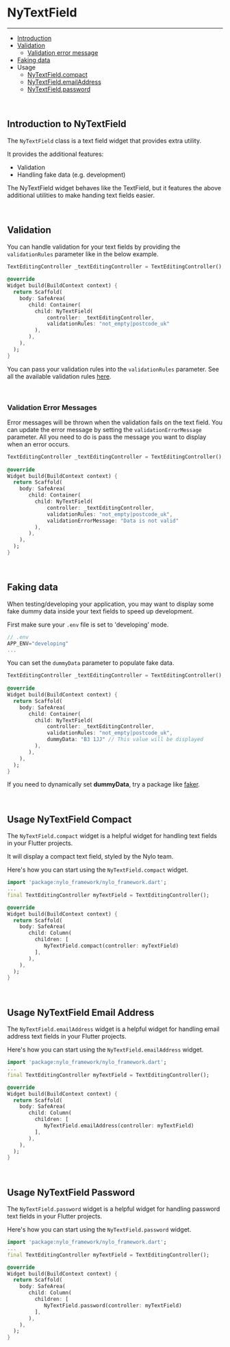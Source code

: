 # NyTextField

---

<a name="section-1"></a>
- [Introduction](#introduction "Introduction")
- [Validation](#validation "Validation")
  - [Validation error message](#validation-error-message "Validation error message")
- [Faking data](#faking-data "Faking data")
- Usage
    - [NyTextField.compact](#usage-nytextfield-compact "Usage NyTextField Compact")
    - [NyTextField.emailAddress](#usage-nytextfield-email-address "Usage NyTextField Email Address")
    - [NyTextField.password](#usage-nytextfield-password "Usage NyTextField Password")


<a name="introduction"></a>
<br>

## Introduction to NyTextField

The `NyTextField` class is a text field widget that provides extra utility.

It provides the additional features:
- Validation
- Handling fake data (e.g. development)

The NyTextField widget behaves like the TextField, but it features the above additional utilities to make handing text fields easier.

<a name="validation"></a>
<br>

## Validation

You can handle validation for your text fields by providing the `validationRules` parameter like in the below example.

``` dart
TextEditingController _textEditingController = TextEditingController();
  
@override
Widget build(BuildContext context) {
  return Scaffold(
    body: SafeArea(
       child: Container(
         child: NyTextField(
             controller: _textEditingController, 
             validationRules: "not_empty|postcode_uk"
         ),
       ),
    ),
  );
}
```

You can pass your validation rules into the `validationRules` parameter.
See all the available validation rules [here](/docs/6.x/validation#custom-validation-rules).

<a name="validation-error-message"></a>
<br>

### Validation Error Messages

Error messages will be thrown when the validation fails on the text field. 
You can update the error message by setting the `validationErrorMessage` parameter. All you need to do is pass the message you want to display when an error occurs.

``` dart
TextEditingController _textEditingController = TextEditingController();
  
@override
Widget build(BuildContext context) {
  return Scaffold(
    body: SafeArea(
       child: Container(
         child: NyTextField(
             controller: _textEditingController, 
             validationRules: "not_empty|postcode_uk",
             validationErrorMessage: "Data is not valid"
         ),
       ),
    ),
  );
}
```

<a name="faking-data"></a>
<br>

## Faking data

When testing/developing your application, you may want to display some fake dummy data inside your text fields to speed up development. 

First make sure your `.env` file is set to 'developing' mode.

``` dart
// .env
APP_ENV="developing"
...
```

You can set the `dummyData` parameter to populate fake data.

``` dart
TextEditingController _textEditingController = TextEditingController();
  
@override
Widget build(BuildContext context) {
  return Scaffold(
    body: SafeArea(
       child: Container(
         child: NyTextField(
             controller: _textEditingController, 
             validationRules: "not_empty|postcode_uk",
             dummyData: "B3 1JJ" // This value will be displayed
         ),
       ),
    ),
  );
}
```

If you need to dynamically set **dummyData**, try a package like <a target="_BLANK" href="https://pub.dev/packages/faker">faker</a>.

<a name="usage-nytextfield-compact"></a>
<br>

## Usage NyTextField Compact

The `NyTextField.compact` widget is a helpful widget for handling text fields in your Flutter projects.

It will display a compact text field, styled by the Nylo team.

Here's how you can start using the `NyTextField.compact` widget.

``` dart
import 'package:nylo_framework/nylo_framework.dart';
... 
final TextEditingController myTextField = TextEditingController();

@override
Widget build(BuildContext context) {
  return Scaffold(
    body: SafeArea(
       child: Column(
         children: [
            NyTextField.compact(controller: myTextField)
         ],
       ),
    ),
  );
}
```

<a name="usage-nytextfield-email-address"></a>
<br>

## Usage NyTextField Email Address

The `NyTextField.emailAddress` widget is a helpful widget for handling email address text fields in your Flutter projects.

Here's how you can start using the `NyTextField.emailAddress` widget.

``` dart
import 'package:nylo_framework/nylo_framework.dart';
... 
final TextEditingController myTextField = TextEditingController();

@override
Widget build(BuildContext context) {
  return Scaffold(
    body: SafeArea(
       child: Column(
         children: [
            NyTextField.emailAddress(controller: myTextField)
         ],
       ),
    ),
  );
}
```

<a name="usage-nytextfield-password"></a>
<br>

## Usage NyTextField Password

The `NyTextField.password` widget is a helpful widget for handling password text fields in your Flutter projects.

Here's how you can start using the `NyTextField.password` widget.

``` dart
import 'package:nylo_framework/nylo_framework.dart';
...
final TextEditingController myTextField = TextEditingController();

@override
Widget build(BuildContext context) {
  return Scaffold(
    body: SafeArea(
       child: Column(
         children: [
            NyTextField.password(controller: myTextField)
         ],
       ),
    ),
  );
}
```
